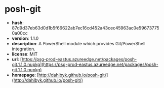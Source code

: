 # posh-git

- **hash**: 87d9d37eb63d0d1b5f66622ab7ec16cd452a43cec45963ac0e596737750a00cc
- **version**: 1.1.0
- **description**: A PowerShell module which provides Git/PowerShell integration.
- **license**: MIT
- **url**: [https://psg-prod-eastus.azureedge.net/packages/posh-git.1.1.0.nupkg](https://psg-prod-eastus.azureedge.net/packages/posh-git.1.1.0.nupkg)
- **homepage**: [http://dahlbyk.github.io/posh-git/](http://dahlbyk.github.io/posh-git/)

